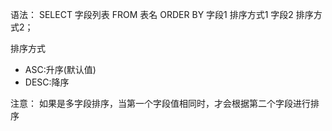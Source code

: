 语法：
SELECT 字段列表 FROM 表名 ORDER BY 字段1 排序方式1 字段2 排序方式2；

排序方式
- ASC:升序(默认值)
- DESC:降序


注意：
如果是多字段排序，当第一个字段值相同时，才会根据第二个字段进行排序